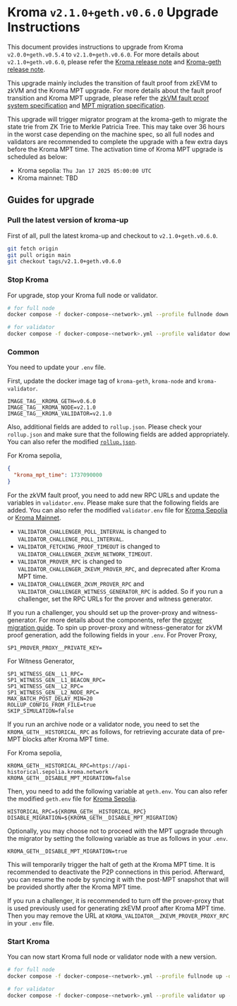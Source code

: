 # Kroma `v2.1.0+geth.v0.6.0` Upgrade Instructions

This document provides instructions to upgrade from Kroma `v2.0.0+geth.v0.5.4` to `v2.1.0+geth.v0.6.0`.
For more details about `v2.1.0+geth.v0.6.0`, please refer the [Kroma release note](https://github.com/kroma-network/kroma/releases/tag/v2.1.0) and [Kroma-geth release note](https://github.com/kroma-network/go-ethereum/releases/tag/v0.6.0).

This upgrade mainly includes the transition of fault proof from zkEVM to zkVM and the Kroma MPT upgrade. For more
details about the fault proof transition and Kroma MPT upgrade, please refer the [zkVM fault proof system specification](https://specs.kroma.network/zk-fault-proof/zkvm-prover.html) and [MPT migration specification](https://specs.kroma.network/protocol/mpt-migration/overview.html).

This upgrade will trigger migrator program at the kroma-geth to migrate the state trie from ZK Trie to Merkle Patricia
Tree. This may take over 36 hours in the worst case depending on the machine spec, so all full nodes and validators 
are recommended to complete the upgrade with a few extra days before the Kroma MPT time. 
The activation time of Kroma MPT upgrade is scheduled as below:

- Kroma sepolia: `Thu Jan 17 2025 05:00:00 UTC`
- Kroma mainnet: TBD

## Guides for upgrade

### Pull the latest version of kroma-up

First of all, pull the latest kroma-up and checkout to `v2.1.0+geth.v0.6.0`.

```bash
git fetch origin
git pull origin main
git checkout tags/v2.1.0+geth.v0.6.0
```

### Stop Kroma

For upgrade, stop your Kroma full node or validator.

```bash
# for full node
docker compose -f docker-compose-<network>.yml --profile fullnode down

# for validator
docker compose -f docker-compose-<network>.yml --profile validator down
```

### Common

You need to update your `.env` file.

First, update the docker image tag of `kroma-geth`, `kroma-node` and `kroma-validator`.

```text
IMAGE_TAG__KROMA_GETH=v0.6.0
IMAGE_TAG__KROMA_NODE=v2.1.0
IMAGE_TAG__KROMA_VALIDATOR=v2.1.0
```

Also, additional fields are added to `rollup.json`. Please check your `rollup.json` and make sure that the following
fields are added appropriately. You can also refer the modified [`rollup.json`](../config/sepolia/rollup.json).

For Kroma sepolia,

```json
{
  "kroma_mpt_time": 1737090000
}
```

For the zkVM fault proof, you need to add new RPC URLs and update the variables in `validator.env`. Please make
sure that the following fields are added. You can also refer the modified `validator.env` file for
[Kroma Sepolia](../envs/sepolia/validator.env) or [Kroma Mainnet](../envs/mainnet/validator.env).

- `VALIDATOR_CHALLENGER_POLL_INTERVAL` is changed to `VALIDATOR_CHALLENGE_POLL_INTERVAL`.
- `VALIDATOR_FETCHING_PROOF_TIMEOUT` is changed to `VALIDATOR_CHALLENGER_ZKEVM_NETWORK_TIMEOUT`.
- `VALIDATOR_PROVER_RPC` is changed to `VALIDATOR_CHALLENGER_ZKEVM_PROVER_RPC`, and deprecated after Kroma MPT time.
- `VALIDATOR_CHALLENGER_ZKVM_PROVER_RPC` and `VALIDATOR_CHALLENGER_WITNESS_GENERATOR_RPC` is added. So if you run 
  a challenger, set the RPC URLs for the prover and witness generator.

If you run a challenger, you should set up the prover-proxy and witness-generator. For more details about the
components, refer the [prover migration guide](https://docs.kroma.network/builders/node-operators/kroma-mpt-migration-guide#prover-migration).
To spin up prover-proxy and witness-generator for zkVM proof generation, add the following fields in your `.env`.
For Prover Proxy,
```text
SP1_PROVER_PROXY__PRIVATE_KEY=
```
For Witness Generator,
```text
SP1_WITNESS_GEN__L1_RPC=
SP1_WITNESS_GEN__L1_BEACON_RPC=
SP1_WITNESS_GEN__L2_RPC=
SP1_WITNESS_GEN__L2_NODE_RPC=
MAX_BATCH_POST_DELAY_MIN=20
ROLLUP_CONFIG_FROM_FILE=true
SKIP_SIMULATION=false
```

If you run an archive node or a validator node, you need to set the `KROMA_GETH__HISTORICAL_RPC` as follows, 
for retrieving accurate data of pre-MPT blocks after Kroma MPT time.

For Kroma sepolia,

```text
KROMA_GETH__HISTORICAL_RPC=https://api-historical.sepolia.kroma.network
KROMA_GETH__DISABLE_MPT_MIGRATION=false
```

Then, you need to add the following variable at `geth.env`. You can also refer the modified `geth.env` file for
[Kroma Sepolia](../envs/sepolia/geth.env).

```text
HISTORICAL_RPC=${KROMA_GETH__HISTORICAL_RPC}
DISABLE_MIGRATION=${KROMA_GETH__DISABLE_MPT_MIGRATION}
```

Optionally, you may choose not to proceed with the MPT upgrade through the migrator by setting the following 
variable as true as follows in your `.env`.

```text
KROMA_GETH__DISABLE_MPT_MIGRATION=true
```

This will temporarily trigger the halt of geth at the Kroma MPT time. It is recommended to deactivate the P2P 
connections in this period. Afterward, you can resume the node by syncing it with the post-MPT snapshot that will be 
provided shortly after the Kroma MPT time. 

If you run a challenger, it is recommended to turn off the prover-proxy that is used previously used for generating 
zkEVM proof after Kroma MPT time. Then you may remove the URL at `KROMA_VALIDATOR__ZKEVM_PROVER_PROXY_RPC` in your 
`.env` file.

### Start Kroma

You can now start Kroma full node or validator node with a new version.

```bash
# for full node
docker compose -f docker-compose-<network>.yml --profile fullnode up -d

# for validator
docker compose -f docker-compose-<network>.yml --profile validator up -d
```
